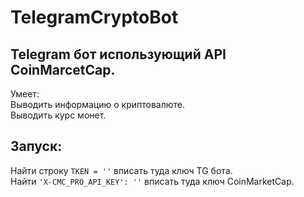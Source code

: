 # TelegramCryptoBot

## Telegram бот использующий API CoinMarcetCap.
Умеет:  
  Выводить информацию о криптовалюте.  
  Выводить курс монет.  

## Запуск:  
  Найти строку ```TKEN = ''``` вписать туда ключ TG бота.  
  Найти ```'X-CMC_PRO_API_KEY': ''``` вписать туда ключ CoinMarketCap.  
